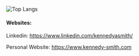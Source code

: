 
![Top Langs](https://github-readme-stats.vercel.app/api/top-langs/?username=kennedyasmitha&size_weight=0.5&count_weight=0.5)


#### **Websites:**
Linkedin: https://www.linkedin.com/kennedyasmith/

Personal Website: https://www.kennedy-smith.com
